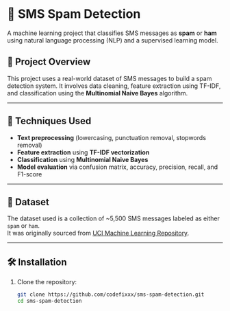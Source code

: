 # 📩 SMS Spam Detection

A machine learning project that classifies SMS messages as **spam** or **ham** using natural language processing (NLP) and a supervised learning model.

## 🚀 Project Overview

This project uses a real-world dataset of SMS messages to build a spam detection system. It involves data cleaning, feature extraction using TF-IDF, and classification using the **Multinomial Naive Bayes** algorithm.

---

## 🧠 Techniques Used

- **Text preprocessing** (lowercasing, punctuation removal, stopwords removal)
- **Feature extraction** using **TF-IDF vectorization**
- **Classification** using **Multinomial Naive Bayes**
- **Model evaluation** via confusion matrix, accuracy, precision, recall, and F1-score

---

## 📁 Dataset

The dataset used is a collection of ~5,500 SMS messages labeled as either `spam` or `ham`.  
It was originally sourced from [UCI Machine Learning Repository](https://archive.ics.uci.edu/ml/datasets/sms+spam+collection).

---

## 🛠️ Installation

1. Clone the repository:
   ```bash
   git clone https://github.com/codefixxx/sms-spam-detection.git
   cd sms-spam-detection
